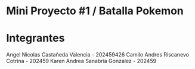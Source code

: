 # Mini Proyecto #1 / Batalla Pokemon
# Integrantes
Angel Nicolas Castañeda Valencia - 202459426
Camilo Andres Riscanevo Cotrina - 202459
Karen Andrea Sanabria Gonzalez - 202459

